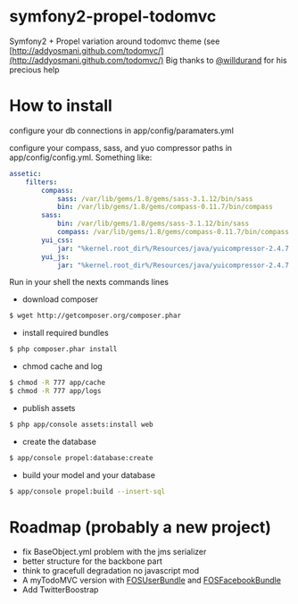 symfony2-propel-todomvc
=======================

Symfony2 + Propel variation around todomvc theme (see [http://addyosmani.github.com/todomvc/](http://addyosmani.github.com/todomvc/)
Big thanks to [@willdurand](https://github.com/willdurand) for his precious help

# How to install

configure your db connections in app/config/paramaters.yml

configure your compass, sass, and yuo compressor paths in app/config/config.yml. Something like:

``` yml
assetic:
    filters:
        compass:
            sass: /var/lib/gems/1.8/gems/sass-3.1.12/bin/sass
            bin: /var/lib/gems/1.8/gems/compass-0.11.7/bin/compass
        sass:
            bin: /var/lib/gems/1.8/gems/sass-3.1.12/bin/sass
            compass: /var/lib/gems/1.8/gems/compass-0.11.7/bin/compass
        yui_css:
            jar: "%kernel.root_dir%/Resources/java/yuicompressor-2.4.7.jar"
        yui_js:
            jar: "%kernel.root_dir%/Resources/java/yuicompressor-2.4.7.jar"
```

Run in your shell the nexts commands lines

* download composer

``` bash
$ wget http://getcomposer.org/composer.phar
```

* install required bundles

``` bash
$ php composer.phar install
```

* chmod cache and log

``` bash
$ chmod -R 777 app/cache
$ chmod -R 777 app/logs
```

* publish assets

``` bash
$ php app/console assets:install web
```

* create the database 

``` bash
$ app/console propel:database:create
```

* build your model and your database

``` bash
$ app/console propel:build --insert-sql
```
# Roadmap (probably a new project)

* fix BaseObject.yml problem with the jms serializer
* better structure for the backbone part
* think to gracefull degradation no javascript mod
* A myTodoMVC version with [FOSUserBundle](https://github.com/FriendsOfSymfony/FOSUserBundle) and [FOSFacebookBundle](https://github.com/FriendsOfSymfony/FOSFacebookBundle.git)
* Add TwitterBoostrap